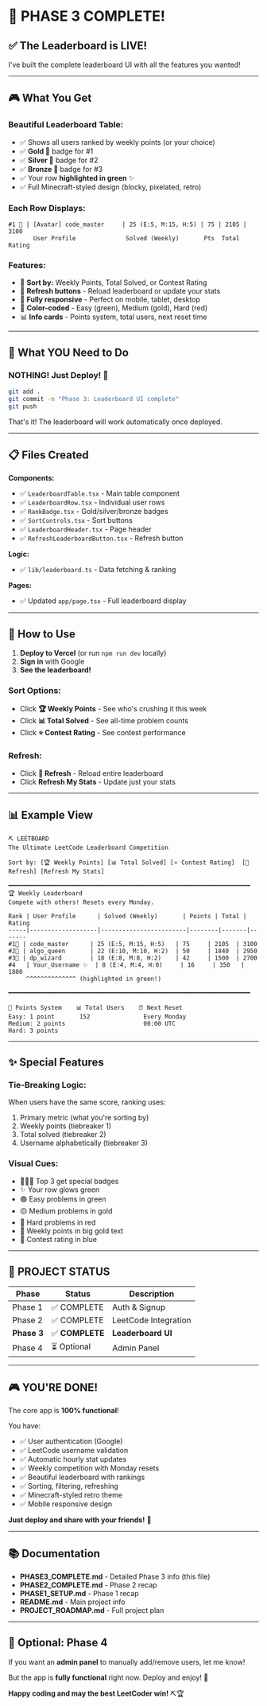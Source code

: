 # 🎉 PHASE 3 COMPLETE! 

## ✅ The Leaderboard is LIVE!

I've built the complete leaderboard UI with all the features you wanted!

---

## 🎮 What You Get

### **Beautiful Leaderboard Table:**
- ✅ Shows all users ranked by weekly points (or your choice)
- ✅ **Gold 🥇** badge for #1
- ✅ **Silver 🥈** badge for #2
- ✅ **Bronze 🥉** badge for #3
- ✅ Your row **highlighted in green** ✨
- ✅ Full Minecraft-styled design (blocky, pixelated, retro)

### **Each Row Displays:**
```
#1 🥇 | [Avatar] code_master     | 25 (E:5, M:15, H:5) | 75 | 2105 | 3100
       User Profile              Solved (Weekly)       Pts  Total  Rating
```

### **Features:**
- 🔀 **Sort by:** Weekly Points, Total Solved, or Contest Rating
- 🔄 **Refresh buttons** - Reload leaderboard or update your stats
- 📱 **Fully responsive** - Perfect on mobile, tablet, desktop
- 🎨 **Color-coded** - Easy (green), Medium (gold), Hard (red)
- 📊 **Info cards** - Points system, total users, next reset time

---

## 🚀 What YOU Need to Do

### **NOTHING! Just Deploy! 🎉**

```bash
git add .
git commit -m "Phase 3: Leaderboard UI complete"
git push
```

That's it! The leaderboard will work automatically once deployed.

---

## 📋 Files Created

**Components:**
- ✅ `LeaderboardTable.tsx` - Main table component
- ✅ `LeaderboardRow.tsx` - Individual user rows
- ✅ `RankBadge.tsx` - Gold/silver/bronze badges
- ✅ `SortControls.tsx` - Sort buttons
- ✅ `LeaderboardHeader.tsx` - Page header
- ✅ `RefreshLeaderboardButton.tsx` - Refresh button

**Logic:**
- ✅ `lib/leaderboard.ts` - Data fetching & ranking

**Pages:**
- ✅ Updated `app/page.tsx` - Full leaderboard display

---

## 🎯 How to Use

1. **Deploy to Vercel** (or run `npm run dev` locally)
2. **Sign in** with Google
3. **See the leaderboard!**

### **Sort Options:**
- Click **🏆 Weekly Points** - See who's crushing it this week
- Click **📊 Total Solved** - See all-time problem counts
- Click **⭐ Contest Rating** - See contest performance

### **Refresh:**
- Click **🔄 Refresh** - Reload entire leaderboard
- Click **Refresh My Stats** - Update just your stats

---

## 📊 Example View

```
⛏️ LEETBOARD
The Ultimate LeetCode Leaderboard Competition

Sort by: [🏆 Weekly Points] [📊 Total Solved] [⭐ Contest Rating]  [🔄 Refresh] [Refresh My Stats]

━━━━━━━━━━━━━━━━━━━━━━━━━━━━━━━━━━━━━━━━━━━━━━━━━━━━━━━━━━━━━━━━━━━━
🏆 Weekly Leaderboard
Compete with others! Resets every Monday.

Rank | User Profile      | Solved (Weekly)       | Points | Total | Rating
-----|-------------------|------------------------|--------|-------|-------
#1🥇 | code_master      | 25 (E:5, M:15, H:5)   | 75     | 2105  | 3100
#2🥈 | algo_queen       | 22 (E:10, M:10, H:2)  | 50     | 1840  | 2950
#3🥉 | dp_wizard        | 18 (E:8, M:8, H:2)    | 42     | 1500  | 2700
#4   | Your_Username ✨  | 8 (E:4, M:4, H:0)     | 16     | 350   | 1800
     ^^^^^^^^^^^^^^ (highlighted in green!)

━━━━━━━━━━━━━━━━━━━━━━━━━━━━━━━━━━━━━━━━━━━━━━━━━━━━━━━━━━━━━━━━━━━━

🎯 Points System    📊 Total Users    ⏰ Next Reset
Easy: 1 point       152               Every Monday
Medium: 2 points                      00:00 UTC
Hard: 3 points
```

---

## ✨ Special Features

### **Tie-Breaking Logic:**
When users have the same score, ranking uses:
1. Primary metric (what you're sorting by)
2. Weekly points (tiebreaker 1)
3. Total solved (tiebreaker 2)
4. Username alphabetically (tiebreaker 3)

### **Visual Cues:**
- 🥇🥈🥉 Top 3 get special badges
- ✨ Your row glows green
- 🟢 Easy problems in green
- 🟡 Medium problems in gold  
- 🔴 Hard problems in red
- 💛 Weekly points in big gold text
- 💙 Contest rating in blue

---

## 🎊 PROJECT STATUS

| Phase | Status | Description |
|-------|--------|-------------|
| Phase 1 | ✅ COMPLETE | Auth & Signup |
| Phase 2 | ✅ COMPLETE | LeetCode Integration |
| **Phase 3** | ✅ **COMPLETE** | **Leaderboard UI** |
| Phase 4 | ⏳ Optional | Admin Panel |

---

## 🎮 YOU'RE DONE!

The core app is **100% functional**! 

You have:
- ✅ User authentication (Google)
- ✅ LeetCode username validation
- ✅ Automatic hourly stat updates
- ✅ Weekly competition with Monday resets
- ✅ Beautiful leaderboard with rankings
- ✅ Sorting, filtering, refreshing
- ✅ Minecraft-styled retro theme
- ✅ Mobile responsive design

**Just deploy and share with your friends!** 🚀

---

## 📚 Documentation

- **PHASE3_COMPLETE.md** - Detailed Phase 3 info (this file)
- **PHASE2_COMPLETE.md** - Phase 2 recap
- **PHASE1_SETUP.md** - Phase 1 recap
- **README.md** - Main project info
- **PROJECT_ROADMAP.md** - Full project plan

---

## 🎯 Optional: Phase 4

If you want an **admin panel** to manually add/remove users, let me know!

But the app is **fully functional** right now. Deploy and enjoy! 🎉

**Happy coding and may the best LeetCoder win!** ⛏️🏆
